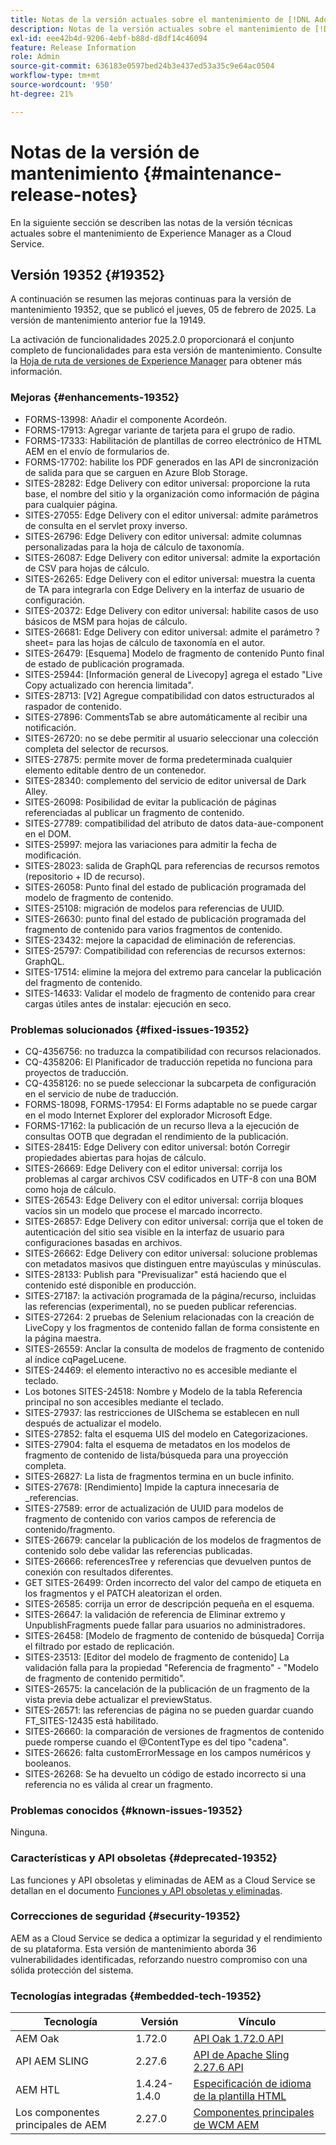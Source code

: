 ```yaml
---
title: Notas de la versión actuales sobre el mantenimiento de [!DNL Adobe Experience Manager] as a Cloud Service.
description: Notas de la versión actuales sobre el mantenimiento de [!DNL Adobe Experience Manager] as a Cloud Service.
exl-id: eee42b4d-9206-4ebf-b88d-d8df14c46094
feature: Release Information
role: Admin
source-git-commit: 636183e0597bed24b3e437ed53a35c9e64ac0504
workflow-type: tm+mt
source-wordcount: '950'
ht-degree: 21%

---
```



# Notas de la versión de mantenimiento {#maintenance-release-notes}

En la siguiente sección se describen las notas de la versión técnicas actuales sobre el mantenimiento de Experience Manager as a Cloud Service.

## Versión 19352 {#19352}

A continuación se resumen las mejoras continuas para la versión de mantenimiento 19352, que se publicó el jueves, 05 de febrero de 2025. La versión de mantenimiento anterior fue la 19149.

La activación de funcionalidades 2025.2.0 proporcionará el conjunto completo de funcionalidades para esta versión de mantenimiento. Consulte la [Hoja de ruta de versiones de Experience Manager](https://experienceleague.adobe.com/es/docs/experience-manager-release-information/aem-release-updates/update-releases-roadmap) para obtener más información.

### Mejoras {#enhancements-19352}

* FORMS-13998: Añadir el componente Acordeón.
* FORMS-17913: Agregar variante de tarjeta para el grupo de radio.
* FORMS-17333: Habilitación de plantillas de correo electrónico de HTML AEM en el envío de formularios de.
* FORMS-17702: habilite los PDF generados en las API de sincronización de salida para que se carguen en Azure Blob Storage.
* SITES-28282: Edge Delivery con editor universal: proporcione la ruta base, el nombre del sitio y la organización como información de página para cualquier página.
* SITES-27055: Edge Delivery con el editor universal: admite parámetros de consulta en el servlet proxy inverso.
* SITES-26796: Edge Delivery con editor universal: admite columnas personalizadas para la hoja de cálculo de taxonomía.
* SITES-26087: Edge Delivery con editor universal: admite la exportación de CSV para hojas de cálculo.
* SITES-26265: Edge Delivery con el editor universal: muestra la cuenta de TA para integrarla con Edge Delivery en la interfaz de usuario de configuración.
* SITES-20372: Edge Delivery con editor universal: habilite casos de uso básicos de MSM para hojas de cálculo.
* SITES-26681: Edge Delivery con editor universal: admite el parámetro ?sheet= para las hojas de cálculo de taxonomía en el autor.
* SITES-26479: [Esquema] Modelo de fragmento de contenido Punto final de estado de publicación programada.
* SITES-25944: [Información general de Livecopy] agrega el estado &quot;Live Copy actualizado con herencia limitada&quot;.
* SITES-28713: [V2] Agregue compatibilidad con datos estructurados al raspador de contenido.
* SITES-27896: CommentsTab se abre automáticamente al recibir una notificación.
* SITES-26720: no se debe permitir al usuario seleccionar una colección completa del selector de recursos.
* SITES-27875: permite mover de forma predeterminada cualquier elemento editable dentro de un contenedor.
* SITES-28340: complemento del servicio de editor universal de Dark Alley.
* SITES-26098: Posibilidad de evitar la publicación de páginas referenciadas al publicar un fragmento de contenido.
* SITES-27789: compatibilidad del atributo de datos data-aue-component en el DOM.
* SITES-25997: mejora las variaciones para admitir la fecha de modificación.
* SITES-28023: salida de GraphQL para referencias de recursos remotos (repositorio + ID de recurso).
* SITES-26058: Punto final del estado de publicación programada del modelo de fragmento de contenido.
* SITES-25108: migración de modelos para referencias de UUID.
* SITES-26630: punto final del estado de publicación programada del fragmento de contenido para varios fragmentos de contenido.
* SITES-23432: mejore la capacidad de eliminación de referencias.
* SITES-25797: Compatibilidad con referencias de recursos externos: GraphQL.
* SITES-17514: elimine la mejora del extremo para cancelar la publicación del fragmento de contenido.
* SITES-14633: Validar el modelo de fragmento de contenido para crear cargas útiles antes de instalar: ejecución en seco.

### Problemas solucionados {#fixed-issues-19352}

* CQ-4356756: no traduzca la compatibilidad con recursos relacionados.
* CQ-4358206: El Planificador de traducción repetida no funciona para proyectos de traducción.
* CQ-4358126: no se puede seleccionar la subcarpeta de configuración en el servicio de nube de traducción.
* FORMS-18098, FORMS-17954: El Forms adaptable no se puede cargar en el modo Internet Explorer del explorador Microsoft Edge.
* FORMS-17162: la publicación de un recurso lleva a la ejecución de consultas OOTB que degradan el rendimiento de la publicación.
* SITES-28415: Edge Delivery con editor universal: botón Corregir propiedades abiertas para hojas de cálculo.
* SITES-26669: Edge Delivery con el editor universal: corrija los problemas al cargar archivos CSV codificados en UTF-8 con una BOM como hoja de cálculo.
* SITES-26543: Edge Delivery con el editor universal: corrija bloques vacíos sin un modelo que procese el marcado incorrecto.
* SITES-26857: Edge Delivery con editor universal: corrija que el token de autenticación del sitio sea visible en la interfaz de usuario para configuraciones basadas en archivos.
* SITES-26662: Edge Delivery con editor universal: solucione problemas con metadatos masivos que distinguen entre mayúsculas y minúsculas.
* SITES-28133: Publish para &quot;Previsualizar&quot; está haciendo que el contenido esté disponible en producción.
* SITES-27187: la activación programada de la página/recurso, incluidas las referencias (experimental), no se pueden publicar referencias.
* SITES-27264: 2 pruebas de Selenium relacionadas con la creación de LiveCopy y los fragmentos de contenido fallan de forma consistente en la página maestra.
* SITES-26559: Anclar la consulta de modelos de fragmento de contenido al índice cqPageLucene.
* SITES-24469: el elemento interactivo no es accesible mediante el teclado.
* Los botones SITES-24518: Nombre y Modelo de la tabla Referencia principal no son accesibles mediante el teclado.
* SITES-27937: las restricciones de UISchema se establecen en null después de actualizar el modelo.
* SITES-27852: falta el esquema UIS del modelo en Categorizaciones.
* SITES-27904: falta el esquema de metadatos en los modelos de fragmento de contenido de lista/búsqueda para una proyección completa.
* SITES-26827: La lista de fragmentos termina en un bucle infinito.
* SITES-27678: [Rendimiento] Impide la captura innecesaria de _referencias.
* SITES-27589: error de actualización de UUID para modelos de fragmento de contenido con varios campos de referencia de contenido/fragmento.
* SITES-26679: cancelar la publicación de los modelos de fragmentos de contenido solo debe validar las referencias publicadas.
* SITES-26666: referencesTree y referencias que devuelven puntos de conexión con resultados diferentes.
* GET SITES-26499: Orden incorrecto del valor del campo de etiqueta en los fragmentos y el PATCH aleatorizan el orden.
* SITES-26585: corrija un error de descripción pequeña en el esquema.
* SITES-26647: la validación de referencia de Eliminar extremo y UnpublishFragments puede fallar para usuarios no administradores.
* SITES-26458: [Modelo de fragmento de contenido de búsqueda] Corrija el filtrado por estado de replicación.
* SITES-23513: [Editor del modelo de fragmento de contenido] La validación falla para la propiedad &quot;Referencia de fragmento&quot; - &quot;Modelo de fragmento de contenido permitido&quot;.
* SITES-26575: la cancelación de la publicación de un fragmento de la vista previa debe actualizar el previewStatus.
* SITES-26571: las referencias de página no se pueden guardar cuando FT_SITES-12435 está habilitado.
* SITES-26660: la comparación de versiones de fragmentos de contenido puede romperse cuando el @ContentType es del tipo &quot;cadena&quot;.
* SITES-26626: falta customErrorMessage en los campos numéricos y booleanos.
* SITES-26268: Se ha devuelto un código de estado incorrecto si una referencia no es válida al crear un fragmento.

### Problemas conocidos {#known-issues-19352}

Ninguna.

### Características y API obsoletas {#deprecated-19352}

Las funciones y API obsoletas y eliminadas de AEM as a Cloud Service se detallan en el documento [Funciones y API obsoletas y eliminadas](/help/release-notes/deprecated-removed-features.md).

### Correcciones de seguridad {#security-19352}

AEM as a Cloud Service se dedica a optimizar la seguridad y el rendimiento de su plataforma. Esta versión de mantenimiento aborda 36 vulnerabilidades identificadas, reforzando nuestro compromiso con una sólida protección del sistema.

### Tecnologías integradas {#embedded-tech-19352}

| Tecnología | Versión | Vínculo |
|---|---|---|
| AEM Oak | 1.72.0 | [API Oak 1.72.0 API](https://www.javadoc.io/doc/org.apache.jackrabbit/oak-api/1.72.0/index.html) |
| API AEM SLING | 2.27.6 | [API de Apache Sling 2.27.6 API](https://www.javadoc.io/doc/org.apache.sling/org.apache.sling.api/latest/index.html) |
| AEM HTL | 1.4.24-1.4.0 | [Especificación de idioma de la plantilla HTML](https://github.com/adobe/htl-spec) |
| Los componentes principales de AEM | 2.27.0 | [Componentes principales de WCM AEM](https://github.com/adobe/aem-core-wcm-components) |
